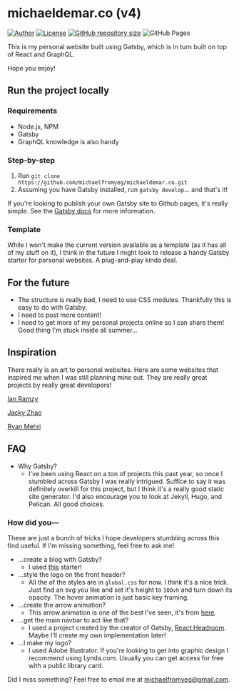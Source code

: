 # michaeldemar.co (v4)

[![Author](https://img.shields.io/badge/Author-michaelfromyeg-brightgreen.svg)](https://michaeldemar.co)
[![License](https://img.shields.io/badge/License-MIT-yellow.svg)](https://michaeldemar.co)
[![GitHub repository size](https://img.shields.io/github/repo-size/michaelfromyeg/michaelfromyeg.github.io.svg)](https://michaeldemar.co)
![GitHub Pages](https://github.com/michaelfromyeg/michaeldemar.co/workflows/GitHub%20Pages--Publish/badge.svg)

This is my personal website built using Gatsby, which is in turn built on top of React and GraphQL.

Hope you enjoy!

## Run the project locally

### Requirements

- Node.js, NPM
- Gatsby
- GraphQL knowledge is also handy

### Step-by-step

1. Run `git clone https://github.com/michaelfromyeg/michaeldemar.co.git`
2. Assuming you have Gatsby installed, run `gatsby develop`... and that's it!

If you're looking to publish your own Gatsby site to Github pages, it's really simple. See the [Gatsby docs](https://www.gatsbyjs.org/docs/how-gatsby-works-with-github-pages/) for more information.

### Template

While I won't make the current version available as a template (as it has all of my stuff on it), I think in the future I might look to release a handy Gatsby starter for personal websites. A plug-and-play kinda deal.

## For the future

- The structure is really bad, I need to use CSS modules. Thankfully this is easy to do with Gatsby.
- I need to post more content!
- I need to get more of my personal projects online so I can share them! Good thing I'm stuck inside all summer...

## Inspiration

There really is an art to personal websites. Here are some websites that inspired me when I was still planning mine out. They are really great projects by really great developers!

[Ian Ramzy](https://ianramzy.com/)

[Jacky Zhao](https://jzhao.xyz/)

[Ryan Mehri](https://ryanmehri.tech/)

## FAQ

- Why Gatsby?
  - I've been using React on a ton of projects this past year, so once I stumbled across Gatsby I was really intrigued. Suffice to say it was definitely overkill for this project, but I think it's a really good static site generator. I'd also encourage you to look at Jekyll, Hugo, and Pelican. All good choices.

### How did you—

These are just a bunch of tricks I hope developers stumbling across this find useful. If I'm missing something, feel free to ask me!

- ...create a blog with Gatsby?
  - I used [this](https://github.com/gatsbyjs/gatsby-starter-blog) starter!
- ...style the logo on the front header?
  - All the of the styles are in `global.css` for now. I think it's a nice trick. Just find an svg you like and set it's height to `100vh` and turn down its opacity. The hover animation is just basic key framing.
- ...create the arrow animation?
  - This arrow animation is one of the best I've seen, it's from [here](https://freefrontend.com/css-arrows/).
- ...get the main navbar to act like that?
  - I used a project created by the creator of Gatsby, [React Headroom](https://www.npmjs.com/package/react-headroom). Maybe I'll create my own implementation later!
- ...I make my logo?
  - I used Adobe Illustrator. If you're looking to get into graphic design I recommend using Lynda.com. Usually you can get access for free with a public library card.

Did I miss something? Feel free to email me at michaelfromyeg@gmail.com.
